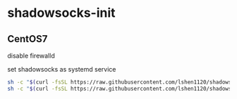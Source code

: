 # shadowsocks-init

## CentOS7

disable firewalld

set shadowsocks as systemd service 

```sh
sh -c "$(curl -fsSL https://raw.githubusercontent.com/lshen1120/shadowsocks-init/master/centos7-init.sh)" {port} {password}
sh -c "$(curl -fsSL https://raw.githubusercontent.com/lshen1120/shadowsocks-init/master/centos7-init.sh)" 9443 1234567890
```

